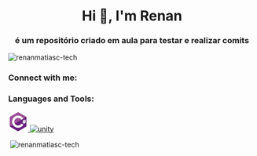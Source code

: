 <h1 align="center">Hi 👋, I'm Renan</h1>
<h3 align="center">é um repositório criado em aula para testar e realizar comits</h3>

<p align="left"> <img src="https://komarev.com/ghpvc/?username=renanmatiasc-tech&label=GULOSOS&color=000000&style=flat" alt="renanmatiasc-tech" /> </p>

<h3 align="left">Connect with me:</h3>
<p align="left">
</p>

<h3 align="left">Languages and Tools:</h3>
<p align="left"> <a href="https://www.w3schools.com/cs/" target="_blank" rel="noreferrer"> <img src="https://raw.githubusercontent.com/devicons/devicon/master/icons/csharp/csharp-original.svg" alt="csharp" width="40" height="40"/> </a> <a href="https://unity.com/" target="_blank" rel="noreferrer"> <img src="https://www.vectorlogo.zone/logos/unity3d/unity3d-icon.svg" alt="unity" width="40" height="40"/> </a> </p>

<p>&nbsp;<img align="center" src="https://github-readme-stats.vercel.app/api?username=renanmatiasc-tech&show_icons=true&theme=dark&title_color=0062ff&text_color=ff0000&bg_color=000000&hide_border=true&locale=en" alt="renanmatiasc-tech" /></p>
